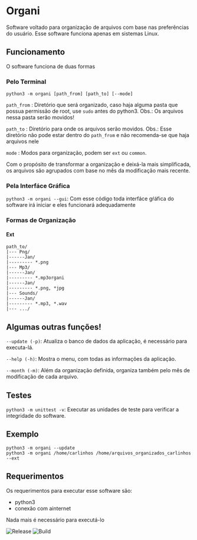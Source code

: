 # Organi

Software voltado para organização de arquivos com base nas preferências do usuário. Esse software funciona apenas em sistemas Linux.
   

## Funcionamento
	
O software funciona de duas formas 

### Pelo Terminal

`python3 -m organi [path_from] [path_to] [--mode]`

`path_from` : Diretório que será organizado, caso haja alguma pasta que possua permissão de root, use `sudo` antes do 
python3. Obs.: Os arquivos nessa pasta serão movidos!

`path_to` : Diretório para onde os arquivos serão movidos. Obs.: Esse diretório não pode estar dentro do `path_from` e
não recomenda-se que haja arquivos nele

`mode` : Modos para organização, podem ser `ext` ou `common`.

Com o propósito de transformar a organização e deixá-la mais simplificada, os arquivos são agrupados com base no mês da modificação mais recente.

### Pela Interfáce Gráfica 

`python3 -m organi --gui`: Com esse código toda interfáce gŕáfica do software irá iniciar e eles funcionará adequadamente

### Formas de Organização

#### Ext

```
path_to/
|--- Png/
|------Jan/
|--------- *.png
|--- Mp3/
|------Jan/
|--------- *.mp3organi
|------Jan/
|--------- *.png, *jpg
|--- Sounds/
|------Jan/
|--------- *.mp3, *.wav
|--- .../
```

## Algumas outras funções!

`--update (-p)`: Atualiza o banco de dados da aplicação, é necessário para executa-lá.

`--help (-h)`: Mostra o menu, com todas as informações da aplicação.

`--month (-m)`: Além da organização definida, organiza também pelo mês de modificação de cada arquivo.

## Testes

`python3 -m unittest -v`: Executar as unidades de teste para verificar a integridade do software.

## Exemplo

```
python3 -m organi --update
python3 -m organi /home/carlinhos /home/arquivos_organizados_carlinhos --ext
```


## Requerimentos

Os requerimentos para executar esse software são:

* python3
* conexão com ainternet

Nada mais é necessário para executá-lo

![Release](https://img.shields.io/badge/Release-2.0-lightgrey.svg)
![Build](https://img.shields.io/badge/Build-Passive-brightgreen.svg)
